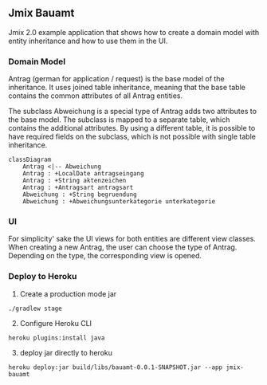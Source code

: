 ## Jmix Bauamt

Jmix 2.0 example application that shows how to create a domain model with entity inheritance and how to use them in the UI.

### Domain Model


Antrag (german for application / request) is the base model of the inheritance. It uses joined table inheritance, meaning that the base table contains the common attributes of all Antrag entities.

The subclass Abweichung is a special type of Antrag adds two attributes to the base model. The subclass is mapped to a separate table, which contains the additional attributes. By using a different table, it is possible to have required fields on the subclass, which is not possible with single table inheritance.

```mermaid
classDiagram
    Antrag <|-- Abweichung
    Antrag : +LocalDate antragseingang
    Antrag : +String aktenzeichen
    Antrag : +Antragsart antragsart
    Abweichung : +String begruendung
    Abweichung : +Abweichungsunterkategorie unterkategorie
```

### UI

For simplicity' sake the UI views for both entities are different view classes. When creating a new Antrag, the user can choose the type of Antrag. Depending on the type, the corresponding view is opened.


### Deploy to Heroku

1. Create a production mode jar 
```shell
./gradlew stage
```

2. Configure Heroku CLI
```shell
heroku plugins:install java 
```

3. deploy jar directly to heroku
```shell
heroku deploy:jar build/libs/bauamt-0.0.1-SNAPSHOT.jar --app jmix-bauamt
```
